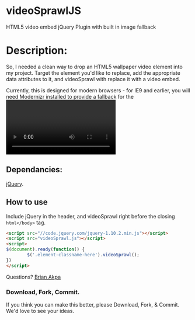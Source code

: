 videoSprawlJS
=============

HTML5 video embed jQuery Plugin with built in image fallback

# Description:

So, I needed a clean way to drop an HTML5 wallpaper video element into my project. Target the element you'd like to replace, add the appropriate data attributes to it, and videoSprawl with replace it with a video embed.

Currently, this is designed for modern browsers - for IE9 and earlier, you will need Modernizr installed to provide a fallback for the <video> element.

## Dependancies:
[jQuery](http://jquery.com/).

## How to use
Include jQuery in the header, and videoSprawl right before the closing ```html</body>``` tag.

```html
<script src="//code.jquery.com/jquery-1.10.2.min.js"></script>
<script src="videoSprawl.js"></script>
<script>
$(document).ready(function() {
        $('.element-classname-here').videoSprawl();
})
</script>
```

Questions? [Brian Akpa](http://www.brianakpa.com)

### Download, Fork, Commit.
If you think you can make this better, please Download, Fork, & Commit. We'd love to see your ideas.
